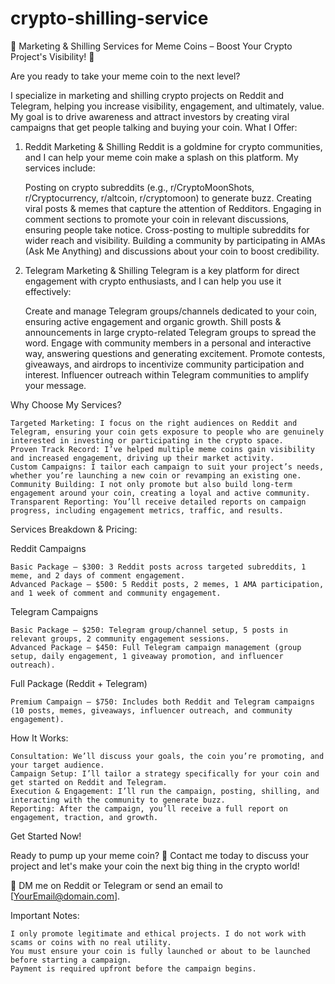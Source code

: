 # crypto-shilling-service


🚀 Marketing & Shilling Services for Meme Coins – Boost Your Crypto Project's Visibility! 🚀

Are you ready to take your meme coin to the next level?

I specialize in marketing and shilling crypto projects on Reddit and Telegram, helping you increase visibility, engagement, and ultimately, value. My goal is to drive awareness and attract investors by creating viral campaigns that get people talking and buying your coin.
What I Offer:

1. Reddit Marketing & Shilling
Reddit is a goldmine for crypto communities, and I can help your meme coin make a splash on this platform. My services include:

    Posting on crypto subreddits (e.g., r/CryptoMoonShots, r/Cryptocurrency, r/altcoin, r/cryptomoon) to generate buzz.
    Creating viral posts & memes that capture the attention of Redditors.
    Engaging in comment sections to promote your coin in relevant discussions, ensuring people take notice.
    Cross-posting to multiple subreddits for wider reach and visibility.
    Building a community by participating in AMAs (Ask Me Anything) and discussions about your coin to boost credibility.

2. Telegram Marketing & Shilling
Telegram is a key platform for direct engagement with crypto enthusiasts, and I can help you use it effectively:

    Create and manage Telegram groups/channels dedicated to your coin, ensuring active engagement and organic growth.
    Shill posts & announcements in large crypto-related Telegram groups to spread the word.
    Engage with community members in a personal and interactive way, answering questions and generating excitement.
    Promote contests, giveaways, and airdrops to incentivize community participation and interest.
    Influencer outreach within Telegram communities to amplify your message.

Why Choose My Services?

    Targeted Marketing: I focus on the right audiences on Reddit and Telegram, ensuring your coin gets exposure to people who are genuinely interested in investing or participating in the crypto space.
    Proven Track Record: I’ve helped multiple meme coins gain visibility and increased engagement, driving up their market activity.
    Custom Campaigns: I tailor each campaign to suit your project’s needs, whether you’re launching a new coin or revamping an existing one.
    Community Building: I not only promote but also build long-term engagement around your coin, creating a loyal and active community.
    Transparent Reporting: You’ll receive detailed reports on campaign progress, including engagement metrics, traffic, and results.

Services Breakdown & Pricing:

Reddit Campaigns

    Basic Package – $300: 3 Reddit posts across targeted subreddits, 1 meme, and 2 days of comment engagement.
    Advanced Package – $500: 5 Reddit posts, 2 memes, 1 AMA participation, and 1 week of comment and community engagement.

Telegram Campaigns

    Basic Package – $250: Telegram group/channel setup, 5 posts in relevant groups, 2 community engagement sessions.
    Advanced Package – $450: Full Telegram campaign management (group setup, daily engagement, 1 giveaway promotion, and influencer outreach).

Full Package (Reddit + Telegram)

    Premium Campaign – $750: Includes both Reddit and Telegram campaigns (10 posts, memes, giveaways, influencer outreach, and community engagement).

How It Works:

    Consultation: We’ll discuss your goals, the coin you’re promoting, and your target audience.
    Campaign Setup: I’ll tailor a strategy specifically for your coin and get started on Reddit and Telegram.
    Execution & Engagement: I’ll run the campaign, posting, shilling, and interacting with the community to generate buzz.
    Reporting: After the campaign, you’ll receive a full report on engagement, traction, and growth.

Get Started Now!

Ready to pump up your meme coin? 🚀 Contact me today to discuss your project and let's make your coin the next big thing in the crypto world!

📩 DM me on Reddit or Telegram or send an email to [YourEmail@domain.com].

Important Notes:

    I only promote legitimate and ethical projects. I do not work with scams or coins with no real utility.
    You must ensure your coin is fully launched or about to be launched before starting a campaign.
    Payment is required upfront before the campaign begins.
